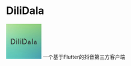 # DiliDala
<img src="https://github.com/Suqiancn/DiliDala/blob/main/logo.png" style="width: 96px;" alt="logo">
一个基于Flutter的抖音第三方客户端
